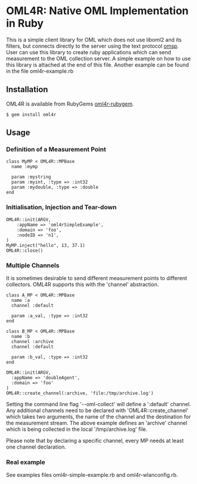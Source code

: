 OML4R: Native OML Implementation in Ruby
========================================

This is a simple client library for OML which does not use liboml2 and its
filters, but connects directly to the server using the text protocol [omsp].
User can use this library to create ruby applications which can send
measurement to the OML collection server. A simple example on how to use
this library is attached at the end of this file. Another example can be
found in the file oml4r-example.rb

Installation
------------

OML4R is available from RubyGems [oml4r-rubygem].

    $ gem install oml4r


Usage
-----

### Definition of a Measurement Point

    class MyMP < OML4R::MPBase
      name :mymp
    
      param :mystring
      param :myint, :type => :int32
      param :mydouble, :type => :double
    end

### Initialisation, Injection and Tear-down

    OML4R::init(ARGV,
    	:appName => 'oml4rSimpleExample',
    	:domain => 'foo',
    	:nodeID => 'n1',
    )
    MyMP.inject("hello", 13, 37.1)
    OML4R::close()
    
### Multiple Channels

It is sometimes desirable to send different measurement points to different collectors. OML4R supports
this with the 'channel' abstraction.

    class A_MP < OML4R::MPBase
      name :a
      channel :default
    
      param :a_val, :type => :int32
    end

    class B_MP < OML4R::MPBase
      name :b
      channel :archive
      channel :default
    
      param :b_val, :type => :int32
    end
    
    OML4R::init(ARGV,
      :appName => 'doubleAgent',
      :domain => 'foo'
    )
    OML4R::create_channel(:archive, 'file:/tmp/archive.log')

Setting the command line flag '--oml-collect' will define a ':default' channel. Any additional channels
need to be declared with 'OML4R::create_channel' which takes two arguments, the name of the channel
and the destination for the measurement stream. The above example defines an 'archive' channel
which is being collected in the local '/tmp/archive.log' file.

Please note that by declaring a specific channel, every MP needs at least one channel declaration.

### Real example

See examples files oml4r-simple-example.rb and oml4r-wlanconfig.rb.

[omsp]: http://oml.mytestbed.net/projects/oml/wiki/OML_Measurement_Stream_Protocol_(OMSP)_Specification
[oml4r-rubygem]: https://rubygems.org/gems/oml4r/
